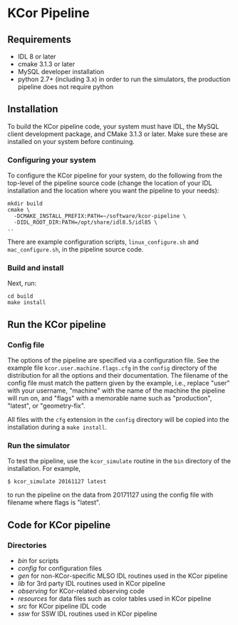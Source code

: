 # KCor Pipeline

## Requirements

* IDL 8 or later
* cmake 3.1.3 or later
* MySQL developer installation
* python 2.7+ (including 3.x) in order to run the simulators, the production pipeline does not require python


## Installation

To build the KCor pipeline code, your system must have IDL, the MySQL client development package, and CMake 3.1.3 or later. Make sure these are installed on your system before continuing.

### Configuring your system

To configure the KCor pipeline for your system, do the following from the top-level of the pipeline source code (change the location of your IDL installation and the location where you want the pipeline to your needs):

    mkdir build
    cmake \
      -DCMAKE_INSTALL_PREFIX:PATH=~/software/kcor-pipeline \
      -DIDL_ROOT_DIR:PATH=/opt/share/idl8.5/idl85 \
    ..

There are example configuration scripts, `linux_configure.sh` and `mac_configure.sh`, in the pipeline source code.

### Build and install

Next, run:

    cd build
    make install


## Run the KCor pipeline

### Config file

The options of the pipeline are specified via a configuration file. See the example file `kcor.user.machine.flags.cfg` in the `config` directory of the distribution for all the options and their documentation. The filename of the config file must match the pattern given by the example, i.e., replace "user" with your username, "machine" with the name of the machine the pipeline will run on, and "flags" with a memorable name such as "production", "latest", or "geometry-fix".

All files with the `cfg` extension in the `config` directory will be copied into the installation during a `make install`.


### Run the simulator

To test the pipeline, use the `kcor_simulate` routine in the `bin` directory of the installation. For example,

    $ kcor_simulate 20161127 latest

to run the pipeline on the data from 20171127 using the config file with filename where flags is "latest".


## Code for KCor pipeline

### Directories

* *bin* for scripts
* *config* for configuration files
* *gen* for non-KCor-specific MLSO IDL routines used in the KCor pipeline
* *lib* for 3rd party IDL routines used in KCor pipeline
* *observing* for KCor-related observing code
* *resources* for data files such as color tables used in KCor pipeline
* *src* for KCor pipeline IDL code
* *ssw* for SSW IDL routines used in KCor pipeline
